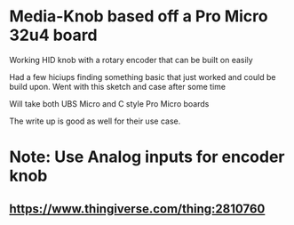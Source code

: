 # Media-Knob based off a Pro Micro 32u4 board
Working HID knob with a rotary encoder that can be built on easily 

Had a few hiciups finding something basic that just worked and could be build upon. Went with this sketch and case after some time


Will take both UBS Micro and C style Pro Micro boards 

The write up is good as well for their use case.

# Note: Use Analog inputs for encoder knob

## https://www.thingiverse.com/thing:2810760
